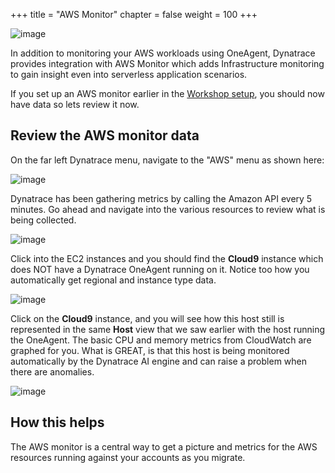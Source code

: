 +++
title = "AWS Monitor"
chapter = false
weight = 100
+++

![image](/images/florian.png)

In addition to monitoring your AWS workloads using OneAgent, Dynatrace provides integration with AWS Monitor which adds Infrastructure monitoring to gain insight even into serverless application scenarios.

If you set up an AWS monitor earlier in the [Workshop setup](/15_workshop_setup/15_aws_monitor.html), you should now have data so lets review it now.

## Review the AWS monitor data

On the far left Dynatrace menu, navigate to the "AWS" menu as shown here:

![image](/images/dt-aws-dashboard-menu.png)

Dynatrace has been gathering metrics by calling the Amazon API every 5 minutes. Go ahead and navigate into the various resources to review what is being collected.  

![image](/images/dt-aws-dashboard.png)

Click into the EC2 instances and you should find the **Cloud9** instance which does NOT have a Dynatrace OneAgent running on it.  Notice too how you automatically get regional and instance type data.

![image](/images/aws-monitor-list.png)

Click on the **Cloud9** instance, and you will see how this host still is represented in the same **Host** view that we saw earlier with the host running the OneAgent. The basic CPU and memory metrics from CloudWatch are graphed for you.  What is GREAT, is that this host is being monitored automatically by the Dynatrace AI engine and can raise a problem when there are anomalies.

![image](/images/aws-monitor-host.png)


## How this helps

The AWS monitor is a central way to get a picture and metrics for the AWS resources running against your accounts as you migrate. 